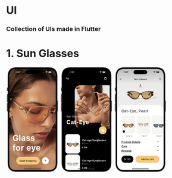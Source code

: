 # UI

### Collection of UIs made in Flutter

# 1. Sun Glasses
<img src="sunglasses/1.png" width="28%" height="28%"> <img src="sunglasses/2.png" width="28%" height="28%"> <img src="sunglasses/3.png" width="28%" height="28%">

